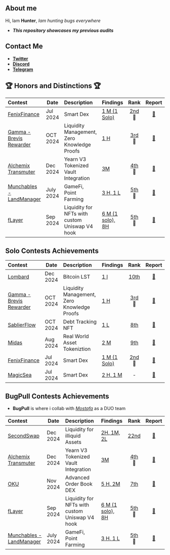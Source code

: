 ## About me

Hi, Iam **Hunter**, _Iam hunting bugs everywhere_

- _**This repository showcases my previous audits**_
## Contact Me

- [**Twitter**](https://x.com/0xhuntoor)
- [**Discord**](https://discord.com/users/715472416675070033)
- [**Telegram**](http://t.me/huntoor)

## 🏆 Honors and Distinctions 🏆
| Contest                                                                                                                  | Date      | Description                                             | Findings                                                                                   |                                                          Rank                                                           |                                                   Report                                                    |
| :----------------------------------------------------------------------------------------------------------------------- | --------- | :------------------------------------------------------ | :----------------------------------------------------------------------------------------- | :---------------------------------------------------------------------------------------------------------------------: | :---------------------------------------------------------------------------------------------------------: |
| [FenixFinance](https://app.hats.finance/audit-competitions/fenix-0x9d7765a7ebd5b6322a30797a44a5428531970d3d/leaderboard) | Jul 2024  | Smart Dex                                               | [1 M (1 Solo)](/Contests/2024-07-Fenix.md)                                                 |  [2nd](https://app.hats.finance/audit-competitions/fenix-0x9d7765a7ebd5b6322a30797a44a5428531970d3d/leaderboard)<br>🥈  |       [📄](https://github.com/hats-finance/Fenix--0x9d7765a7ebd5b6322a30797a44a5428531970d3d/issues)        |
| [Gamma - Brevis Rewarder](https://audits.sherlock.xyz/contests/496)                                                      | OCT 2024  | Liquidity Management, Zero Knowledge Proofs             | [1 H](/Contests/2024-10-Gamma.md)                                                          |                            [3rd](https://audits.sherlock.xyz/contests/496/leaderboard)<br>🥉                            |                            [📄](https://audits.sherlock.xyz/contests/496/report)                            |
| [Alchemix Transmuter](https://codehawks.cyfrin.io/c/2024-12-alchemix)                                                    | Dec 2024  | Yearn V3 Tokenized Vault Integration                    | [3M](https://github.com/bugpull/audits/blob/main/Contests/2024-12-alchemix.md)             | [4th](https://codehawks.cyfrin.io/c/2024-12-alchemix/results?lt=contest&page=1&sc=reward&sj=reward&t=leaderboard)<br>🏅 | [📄](https://codehawks.cyfrin.io/c/2024-12-alchemix/results?lt=contest&page=1&sc=reward&sj=reward&t=report) |
| [Munchables - LandManager](https://code4rena.com/audits/2024-07-munchables)                                              | July 2024 | GameFi, Point Farming                                   | [3 H, 1 L](https://github.com/bugpull/audits/blob/main/Contests/2024-07-munchables.md)     |                              [5th](https://code4rena.com/audits/2024-07-munchables)<br>🏅                               |                           [📄](https://code4rena.com/reports/2024-07-munchables)                            |
| [fLayer](https://audits.sherlock.xyz/contests/468?filter=results)                                                        | Sep 2024  | Liquidity for NFTs with custom Uniswap V4 hook | [6 M (1 solo), 8H](https://github.com/bugpull/audits/blob/main/Contests/2024-08-flayer.md) |                            [5th](https://audits.sherlock.xyz/contests/468/leaderboard)<br>🏅                            |                            [📄](https://audits.sherlock.xyz/contests/468/report)                            |

## Solo Contests Achievements


| Contest                                                                                                                  | Date     | Description                                 | Findings                                   |                                                         Rank                                                          |                                                    Report                                                     |
| :----------------------------------------------------------------------------------------------------------------------- | -------- | :------------------------------------------ | :----------------------------------------- | :-------------------------------------------------------------------------------------------------------------------: | :-----------------------------------------------------------------------------------------------------------: |
| [Lombard](https://immunefi.com/audit-competition/audit-comp-lombard/information/)                                                    | Dec 2024 | Bitcoin LST                                   | [1 I](/Contests/2024-12-Lombard.md)  |                                                           [10th](https://immunefi.com/audit-competition/audit-comp-lombard/leaderboard/)                                                           |                             [📄](https://reports.immunefi.com/lombard)                             |
| [Gamma - Brevis Rewarder](https://audits.sherlock.xyz/contests/496)                                                      | OCT 2024 | Liquidity Management, Zero Knowledge Proofs | [1 H](/Contests/2024-10-Gamma.md)          |                           [3rd](https://audits.sherlock.xyz/contests/496/leaderboard)<br>🥉                           |                             [📄](https://audits.sherlock.xyz/contests/496/report)                             |
| [SablierFlow](https://codehawks.cyfrin.io/c/2024-10-sablier)                                                             | OCT 2024 | Debt Tracking NFT                           | [1 L](/Contests/2024-10-SablierFlow.md)    |  [8th](https://codehawks.cyfrin.io/c/2024-10-sablier/results?2=&lt=contest&sc=reward&sj=reward&page=2&t=leaderboard)  | [📄](https://codehawks.cyfrin.io/c/2024-10-sablier/results?2=&lt=contest&sc=reward&sj=reward&page=2&t=report) |
| [Midas](https://audits.sherlock.xyz/contests/495?filter=questions)                                                       | Aug 2024 | Real World Asset Tokeniztion                | [2 M](/Contests/2024-08-Midas.md)          |                              [9th](https://audits.sherlock.xyz/contests/495/leaderboard)                              |                             [📄](https://audits.sherlock.xyz/contests/495/report)                             |
| [FenixFinance](https://app.hats.finance/audit-competitions/fenix-0x9d7765a7ebd5b6322a30797a44a5428531970d3d/leaderboard) | Jul 2024 | Smart Dex                                   | [1 M (1 Solo)](/Contests/2024-07-Fenix.md) | [2nd](https://app.hats.finance/audit-competitions/fenix-0x9d7765a7ebd5b6322a30797a44a5428531970d3d/leaderboard)<br>🥈 |        [📄](https://github.com/hats-finance/Fenix--0x9d7765a7ebd5b6322a30797a44a5428531970d3d/issues)         |
| [MagicSea](https://audits.sherlock.xyz/contests/437?filter=questions)                                                    | Jul 2024 | Smart Dex                                   | [2 H, 1 M](/Contests/2024-07-MagicSea.md)  |                                                           -                                                           |                             [📄](https://audits.sherlock.xyz/contests/437/report)                             |


## BugPull Contests Achievements

- **BugPull** is where i collab with [_Mostafa_](https://github.com/rzizah) as a DUO team

| Contest                                                                     | Date      | Description                                             | Findings                                                                                   |                                                          Rank                                                           |                                                   Report                                                    |
| :-------------------------------------------------------------------------- | --------- | :------------------------------------------------------ | :----------------------------------------------------------------------------------------- | :---------------------------------------------------------------------------------------------------------------------: | :---------------------------------------------------------------------------------------------------------: |
| [SecondSwap](https://code4rena.com/audits/2024-12-secondswap)                            | Dec 2024  | Liquidity for illiquid Assets                                   | [2H, 1M, 2L](https://github.com/bugpull/audits/blob/main/Contests/2024-12-secondswap.md)              |                               [22nd](https://code4rena.com/audits/2024-12-secondswap)                               |                            [📄](https://code4rena.com/reports/2024-12-secondswap)                            |
| [Alchemix Transmuter](https://codehawks.cyfrin.io/c/2024-12-alchemix)       | Dec 2024  | Yearn V3 Tokenized Vault Integration                    | [3M](https://github.com/bugpull/audits/blob/main/Contests/2024-12-alchemix.md)             | [4th](https://codehawks.cyfrin.io/c/2024-12-alchemix/results?lt=contest&page=1&sc=reward&sj=reward&t=leaderboard)<br>🏅 | [📄](https://codehawks.cyfrin.io/c/2024-12-alchemix/results?lt=contest&page=1&sc=reward&sj=reward&t=report) |
| [OKU](https://audits.sherlock.xyz/contests/641)                             | Nov 2024  | Advanced Order Book DEX                                 | [5 H, 2M ](https://github.com/bugpull/audits/blob/main/Contests/2024-12-OKU.md)            |                               [7th](https://audits.sherlock.xyz/contests/641/leaderboard)                               |                            [📄](https://audits.sherlock.xyz/contests/641/report)                            |
| [fLayer](https://audits.sherlock.xyz/contests/468?filter=results)           | Sep 2024  | Liquidity for NFTs with custom Uniswap V4 hook | [6 M (1 solo), 8H](https://github.com/bugpull/audits/blob/main/Contests/2024-08-flayer.md) |                            [5th](https://audits.sherlock.xyz/contests/468/leaderboard)<br>🏅                            |                            [📄](https://audits.sherlock.xyz/contests/468/report)                            |
| [Munchables - LandManager](https://code4rena.com/audits/2024-07-munchables) | July 2024 | GameFi, Point Farming                                   | [3 H, 1 L](https://github.com/bugpull/audits/blob/main/Contests/2024-07-munchables.md)     |                              [5th](https://code4rena.com/audits/2024-07-munchables)<br>🏅                               |                           [📄](https://code4rena.com/reports/2024-07-munchables)                            |


